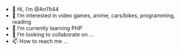 - 👋 Hi, I’m @An11t44
- 👀 I’m interested in video games, anime, cars/bikes, programming, reading
- 🌱 I’m currently learning PHP
- 💞️ I’m looking to collaborate on ...
- 📫 How to reach me ...

<!---
An11t44/An11t44 is a ✨ special ✨ repository because its `README.md` (this file) appears on your GitHub profile.
You can click the Preview link to take a look at your changes.
--->
